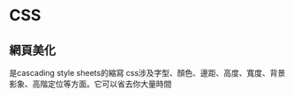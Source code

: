 # CSS
## 網頁美化
是cascading style sheets的縮寫
css涉及字型、顏色、邊距、高度、寬度、背景影象、高階定位等方面。它可以省去你大量時間
### <style>
  - p{
  text-align:center;
  color red: red;
  } 
  (置中,字體紅色)
### 改變字體顏色(單排)
 - < hr /color blue >
  ![image](https://user-images.githubusercontent.com/90757612/148243487-c088f2e3-3b6f-4e9e-98e0-04aae98212a5.png)

### 改字形
  <FONT face=楷體_GB2312 color =red>  字形/要改的字形 顏色/要改的顏色
    
![image](https://user-images.githubusercontent.com/90757612/148243433-e958254c-8bfb-4050-87f9-11a2392c74ad.png)

